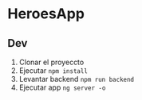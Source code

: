 # HeroesApp

## Dev 
1. Clonar el proyeccto
2. Ejecutar ```npm install```
3. Levantar backend ```npm run backend```
4. Ejecutar app ```ng server -o```

